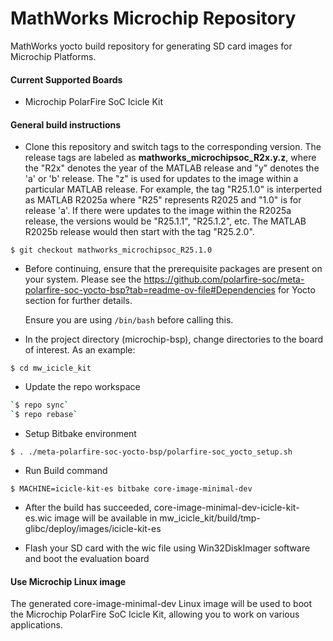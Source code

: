 # MathWorks Microchip Repository
MathWorks yocto build repository for generating SD card images for Microchip Platforms.


#### Current Supported Boards
- Microchip PolarFire SoC Icicle Kit

#### General build instructions
- Clone this repository and switch tags to the corresponding version. The release tags are labeled as **mathworks_microchipsoc_R2x.y.z**, where the "R2x" denotes the year of the MATLAB release and "y" denotes the 'a' or 'b' release. The "z" is used for updates to the image within a particular MATLAB release. For example, the tag "R25.1.0" is interperted as MATLAB R2025a where "R25" represents R2025 and "1.0" is for release 'a'. If there were updates to the image within the R2025a release, the versions would be "R25.1.1", "R25.1.2", etc. The MATLAB R2025b release would then start with the tag "R25.2.0".

`$ git checkout mathworks_microchipsoc_R25.1.0`

- Before continuing, ensure that the prerequisite packages are present on your system. Please see the https://github.com/polarfire-soc/meta-polarfire-soc-yocto-bsp?tab=readme-ov-file#Dependencies for Yocto section for further details.

   Ensure you are using `/bin/bash` before calling this. 

- In the project directory (microchip-bsp), change directories to the board of interest. As an example:

`$ cd mw_icicle_kit`

- Update the repo workspace 
 
 ```bash
`$ repo sync` 
`$ repo rebase` 
```   
  
- Setup Bitbake environment

`$ . ./meta-polarfire-soc-yocto-bsp/polarfire-soc_yocto_setup.sh`

- Run Build command

`$ MACHINE=icicle-kit-es bitbake core-image-minimal-dev`

- After the build has succeeded, core-image-minimal-dev-icicle-kit-es.wic image will be available in mw_icicle_kit/build/tmp-glibc/deploy/images/icicle-kit-es
	
- Flash your SD card with the wic file using Win32DiskImager software and boot the evaluation board

#### Use Microchip Linux image
The generated core-image-minimal-dev Linux image will be used to boot the Microchip PolarFire SoC Icicle Kit, allowing you to work on various applications.